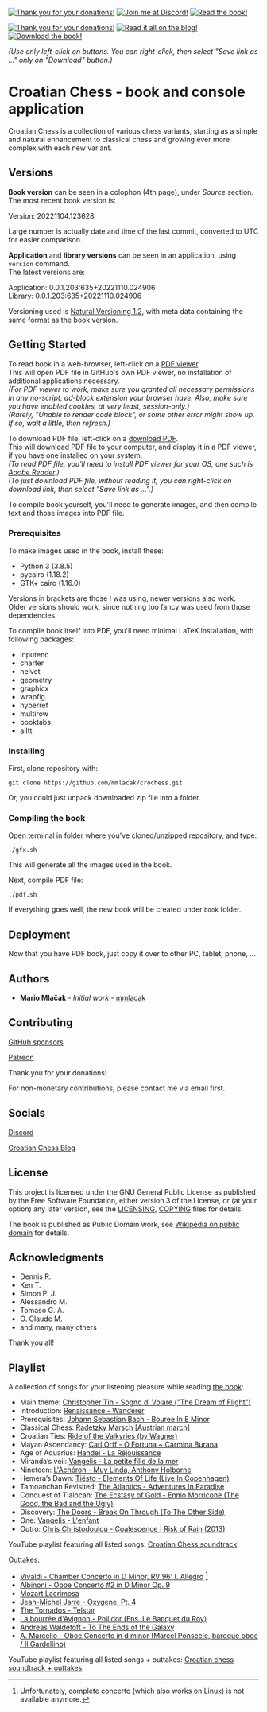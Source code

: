 <span class="github"><a href="https://github.com/sponsors/mmlacak" title="Thank you for your donations!"><img src="https://img.shields.io/badge/GitHub-Thank_you_for_your_donations!-F5F5F5.svg?logo=github" alt="Thank you for your donations!" /></a></span>
<span class="discord"><a href="https://discord.gg/PJ2dtRa5AU" title="Join me at Discord!"><img src="https://img.shields.io/badge/Discord-Join_me!-5865F2.svg?logo=discord" alt="Join me at Discord!" /></a></span>
<span class="badge-adobe-acrobat-reader"><a href="https://github.com/mmlacak/crochess/blob/master/crochess.pdf" title="Read the book!"><img src="https://img.shields.io/badge/The_book-Read!-EC1C24.svg?logo=adobe-acrobat-reader" alt="Read the book!" /></a></span>

<span class="badge-patreon"><a href="https://patreon.com/mmlacak" title="Thank you for your donations!"><img src="https://img.shields.io/badge/Patreon-Thank_you_for_your_donations!-F96854.svg?logo=patreon" alt="Thank you for your donations!" /></a></span>
<span class="badge-blogger"><a href="https://croatian-chess.blogspot.com/" title="Read it all on the blog!"><img src="https://img.shields.io/badge/Blogger-Read_it_all!-FF5722.svg?logo=blogger" alt="Read it all on the blog!" /></a></span>
<span class="badge-adobe-acrobat-reader"><a href="https://github.com/mmlacak/crochess/raw/master/crochess.pdf" title="Download the book!"><img src="https://img.shields.io/badge/The_book-Download!-EC1C24.svg?logo=adobe-acrobat-reader" alt="Download the book!" /></a></span>
<!-- span class="badge-adobe-acrobat-reader"><a href="https://github.com/mmlacak/crochess/raw/master/crochess.pdf" title="Download the book!"><img src="https://img.shields.io/badge/The_book-Download!-3333FF.svg?logo=adobe-acrobat-reader" alt="Download the book!" /></a></span -->
<!-- span class="badge-adobe-acrobat-reader"><a href="https://raw.githubusercontent.com/mmlacak/crochess/master/crochess.pdf" title="Download the book!"><img src="https://img.shields.io/badge/Read-Croatian_Chess_book-9999FF.svg?logo=adobe-acrobat-reader" alt="Download the book!" /></a></span -->

_(Use only left-click on buttons. You can right-click, then select "Save link as ..." only on "Download" button.)_

<!-- ![Lines of code](https://img.shields.io/tokei/lines/github/mmlacak/crochess) -->
<!-- ![GitHub code size in bytes](https://img.shields.io/github/languages/code-size/mmlacak/crochess) -->
<!-- ![GitHub commit activity](https://img.shields.io/github/commit-activity/m/mmlacak/crochess) -->
<!-- ![GitHub last commit](https://img.shields.io/github/last-commit/mmlacak/crochess) -->
<!-- ![GitHub](https://img.shields.io/github/license/mmlacak/crochess) -->

# Croatian Chess - book and console application

Croatian Chess is a collection of various chess variants,
starting as a simple and natural enhancement to classical
chess and growing ever more complex with each new variant.

## Versions

**Book version** can be seen in a colophon (4th page), under *Source* section. \
The most recent book version is:

Version: 20221104.123628 <!--- readme-new-book-version-squished-utc-date-time-place-marker -->

Large number is actually date and time of the last commit,
converted to UTC for easier comparison.

**Application** and **library versions** can be seen in an application, using `version` command. \
The latest versions are:

Application: 0.0.1.203:635+20221110.024906 <!--- readme-new-app-version-major-minor-feature-commit+meta~breaks-place-marker --> \
Library: 0.0.1.203:635+20221110.024906 <!--- readme-new-lib-version-major-minor-feature-commit+meta~breaks-place-marker -->

Versioning used is [Natural Versioning 1.2](https://croatian-chess.blogspot.com/p/natver.html),
with meta data containing the same format as the book version.

## Getting Started

To read book in a web-browser, left-click on a
[PDF viewer](https://github.com/mmlacak/crochess/blob/master/crochess.pdf). \
This will open PDF file in GitHub's own PDF viewer, no installation of additional applications necessary. \
_(For PDF viewer to work, make sure you granted all necessary permissions in any no-script, ad-block extension your browser have. Also, make sure you have enabled cookies, at very least, session-only.)_ \
_(Rarely, "Unable to render code block", or some other error might show up. If so, wait a little, then refresh.)_

To download PDF file, left-click on a [download PDF](https://github.com/mmlacak/crochess/raw/master/crochess.pdf). \
This will download PDF file to your computer, and display it in a PDF viewer, if you have one installed on your system. \
_(To read PDF file, you'll need to install PDF viewer for your OS, one such is [Adobe Reader](https://get.adobe.com/reader/).)_ \
_(To just download PDF file, without reading it, you can right-click on download link, then select "Save link as ...".)_

To compile book yourself, you'll need to generate images, and then compile text and those images into PDF file.

### Prerequisites

To make images used in the book, install these:
- Python 3 (3.8.5)
- pycairo (1.18.2)
- GTK+ cairo (1.16.0)

Versions in brackets are those I was using, newer versions also work. \
Older versions should work, since nothing too fancy was used from those dependencies.

To compile book itself into PDF, you'll need minimal LaTeX
installation, with following packages:
  - inputenc
  - charter
  - helvet
  - geometry
  - graphicx
  - wrapfig
  - hyperref
  - multirow
  - booktabs
  - alltt

### Installing

First, clone repository with:

```
git clone https://github.com/mmlacak/crochess.git
```

Or, you could just unpack downloaded zip file into a folder.

### Compiling the book

Open terminal in folder where you've cloned/unzipped repository, and type:

```
./gfx.sh
```

This will generate all the images used in the book.

Next, compile PDF file:

```
./pdf.sh
```

If everything goes well, the new book will be created under `book` folder.

## Deployment

Now that you have PDF book, just copy it over to other PC, tablet, phone, ...

## Authors

* **Mario Mlačak** - *Initial work* - [mmlacak](https://github.com/mmlacak)

## Contributing

[GitHub sponsors](https://github.com/sponsors/mmlacak)

[Patreon](https://patreon.com/mmlacak)

Thank you for your donations!

For non-monetary contributions, please contact me via email first.

## Socials

[Discord](https://discord.gg/PJ2dtRa5AU)

[Croatian Chess Blog](https://croatian-chess.blogspot.com)

## License

This project is licensed under the GNU General Public License as published by
the Free Software Foundation, either version 3 of the License, or (at your
option) any later version, see the
[LICENSING](https://github.com/mmlacak/crochess/raw/master/LICENSING),
[COPYING](https://github.com/mmlacak/crochess/raw/master/COPYING)
files for details.

The book is published as Public Domain work, see
[Wikipedia on public domain](https://en.wikipedia.org/wiki/Public_domain)
for details.

## Acknowledgments

* Dennis R.
* Ken T.
* Simon P. J.
* Alessandro M.
* Tomaso G. A.
* O. Claude M.
* and many, many others

Thank you all!

## Playlist

A collection of songs for your listening pleasure while reading [the book](crochess.pdf):

* Main theme: [Christopher Tin - Sogno di Volare ("The Dream of Flight")](https://www.youtube.com/watch?v=WQYN2P3E06s)
* Introduction: [Renaissance - Wanderer](https://www.youtube.com/watch?v=AwJugy5Soto)
* Prerequisites: [Johann Sebastian Bach - Bouree In E Minor](https://www.youtube.com/watch?v=APNI2CC0k6A)
* Classical Chess: [Radetzky Marsch [Austrian march]](https://www.youtube.com/watch?v=Y1yvzngMqu4)
* Croatian Ties: [Ride of the Valkyries (by Wagner)](https://www.youtube.com/watch?v=UCO8DQ9ocos)
* Mayan Ascendancy: [Carl Orff - O Fortuna ~ Carmina Burana](https://www.youtube.com/watch?v=GXFSK0ogeg4)
* Age of Aquarius: [Handel - La Réjouissance](https://www.youtube.com/watch?v=KMslsg-NWWU)
* Miranda’s veil: [Vangelis - La petite fille de la mer](https://www.youtube.com/watch?v=UdPOCQGYwrk)
* Nineteen: [L'Achéron - Muy Linda, Anthony Holborne](https://www.youtube.com/watch?v=-3wgZZ9qu34)
* Hemera’s Dawn: [Tiësto - Elements Of Life (Live In Copenhagen)](https://www.youtube.com/watch?v=r0lvZuZeEMw)
* Tamoanchan Revisited: [The Atlantics - Adventures In Paradise](https://www.youtube.com/watch?v=J9c8acZnfnQ)
* Conquest of Tlalocan: [The Ecstasy of Gold - Ennio Morricone (The Good, the Bad and the Ugly)](https://www.youtube.com/watch?v=PYI09PMNazw)
* Discovery: [The Doors - Break On Through (To The Other Side)](https://www.youtube.com/watch?v=-r679Hhs9Zs)
* One: [Vangelis - L'enfant](https://www.youtube.com/watch?v=VwLtjnNIS9M)
* Outro: [Chris Christodoulou - Coalescence | Risk of Rain (2013)](https://www.youtube.com/watch?v=ysPtBjY8o_A)

YouTube playlist featuring all listed songs: [Croatian Chess soundtrack](https://www.youtube.com/watch?v=WQYN2P3E06s&list=PLcLt6RezizPpCuR2Om646OVN1e3-xSiGj).

Outtakes:

* [Vivaldi - Chamber Concerto in D Minor, RV 96: I. Allegro](https://www.youtube.com/watch?v=sQOegZhWJmI) [^rv96]
* [Albinoni - Oboe Concerto #2 in D Minor Op. 9](https://www.youtube.com/watch?v=LjgndGuy77o)
* [Mozart Lacrimosa](https://www.youtube.com/watch?v=t6Hz6oscEPc)
* [Jean-Michel Jarre - Oxygene, Pt. 4](https://www.youtube.com/watch?v=kSIMVnPA994)
* [The Tornados - Telstar](https://www.youtube.com/watch?v=SQdDjy1UtW4)
* [La bourrée d'Avignon - Philidor (Ens. Le Banquet du Roy)](https://www.youtube.com/watch?v=GrtryY5xZjM)
* [Andreas Waldetoft - To The Ends of the Galaxy](https://www.youtube.com/watch?v=FuELLd3Ec4U)
* [A. Marcello - Oboe Concerto in d minor (Marcel Ponseele, baroque oboe / Il Gardellino)](https://www.youtube.com/watch?v=vE2O_yfgtBU)

YouTube playlist featuring all listed songs + outtakes: [Croatian chess soundtrack + outtakes](https://www.youtube.com/watch?v=WQYN2P3E06s&list=PLcLt6RezizPqG2NZhkRy0CO68jH7MDXdg).

[^rv96]: Unfortunately, complete concerto (which also works on Linux) is not available anymore.
